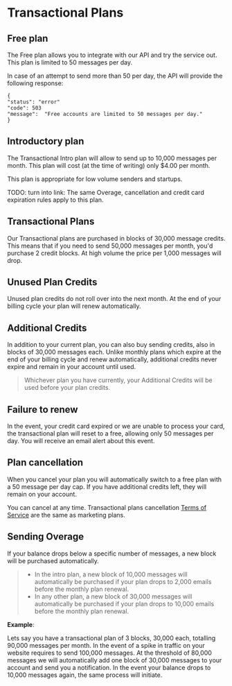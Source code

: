 # Transactional Plans



## Free plan

The Free plan allows you to integrate with our API and try the service out. 
This plan is limited to 50 messages per day. 

In case of an attempt to send more than 50 per day, the API will provide the following response:  

~~~~ {.javascript}
{
"status": "error"
"code": 503
"message":  "Free accounts are limited to 50 messages per day."
}
~~~~


## Introductory plan

The Transactional Intro plan will allow to send up to 10,000 messages per month. 
This plan will cost (at the time of writing) only $4.00 per month.

This plan is appropriate for low volume senders and startups. 

TODO: turn into link: 
The same Overage, cancellation and credit card expiration rules apply to this plan.

## Transactional Plans

Our Transactional plans are purchased in blocks of 30,000 message credits. This means that if you need to send 50,000 messages per month,
you'd purchase 2 credit blocks. 
At high volume the price per 1,000 messages will drop.

## Unused Plan Credits

Unused plan credits do not roll over into the next month. At the end of your billing cycle your plan will renew automatically.

## Additional Credits

In addition to your current plan, you can also buy sending credits, also in blocks of 30,000 messages each. Unlike monthly plans which
expire at the end of your billing cycle and renew automatically, additional credits never expire and remain in your account until used.

> Whichever plan you have currently, your Additional Credits will be used before your plan credits.

## Failure to renew

In the event, your credit card expired or we are unable to process your card, the transactional plan will reset to a free, allowing only 50 messages per day. You will receive an email alert about this event.

## Plan cancellation

When you cancel your plan you will automatically switch to a free plan with a 50 message per day cap.
If you have additional credits left, they will remain on your account.

You can cancel at any time. Transactional plans cancellation [Terms of Service](/terms) are the same as marketing plans.


## Sending Overage

If your balance drops below a specific number of messages, a new block will be purchased automatically. 

> * In the intro plan, a new block of 10,000 messages will automatically be purchased if your plan drops to 2,000 emails before the monthly plan renewal.
> * In any other plan, a new block of 30,000 messages will automatically be purchased if your plan drops to 10,000 emails before the monthly plan renewal.


**Example**:

Lets say you have a transactional plan of 3 blocks, 30,000 each, totalling 90,000 messages per month. In the event of a spike in traffic on your 
website requires to send 100,000 messages. At the threshold of 80,000 messages we will automatically add one block of 30,000 messages to your account and send you 
a notification. In the event your balance drops to 10,000 messages again, the same process will initiate.



